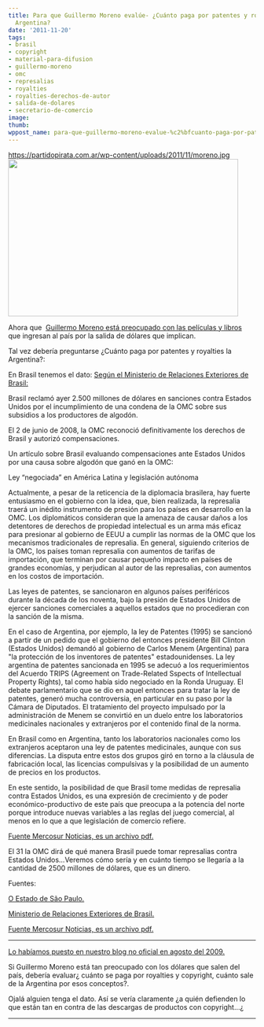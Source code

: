 ```yaml
---
title: Para que Guillermo Moreno evalúe- ¿Cuánto paga por patentes y royalties la
  Argentina?
date: '2011-11-20'
tags:
- brasil
- copyright
- material-para-difusion
- guillermo-moreno
- omc
- represalias
- royalties
- royalties-derechos-de-autor
- salida-de-dolares
- secretario-de-comercio
image: 
thumb: 
wppost_name: para-que-guillermo-moreno-evalue-%c2%bfcuanto-paga-por-patentes-y-royalties-la-argentina
---
```


https://partidopirata.com.ar/wp-content/uploads/2011/11/moreno.jpg<img class="aligncenter" title="Guillermo Moreno - Secretario de Comercio" src="https://partidopirata.com.ar/wp-content/uploads/2011/11/moreno.jpg" alt="" width="468" height="320" />

Ahora que  <a href="https://partidopirata.com.ar/2359/%C2%BFun-llamado-a-la-pirateria-si-se-traba-la-entrada-de-peliculas-extranjeras">Guillermo Moreno está preocupado con las películas y libros</a> que ingresan al país por la salida de dólares que implican.

Tal vez debería preguntarse ¿Cuánto paga por patentes y royalties la Argentina?:

En Brasil tenemos el dato:
<a href="http://www.mre.gov.br/portugues/noticiario/nacional/selecao_detalhe3.asp?ID_RESENHA=552310" target="_blank">Según el Ministerio de Relaciones Exteriores de Brasil:</a>

Brasil reclamó ayer 2.500 millones de dólares en sanciones contra Estados Unidos por el incumplimiento de una condena de la OMC sobre sus subsidios a los productores de algodón.

El 2 de junio de 2008, la OMC reconoció definitivamente los derechos de Brasil y autorizó compensaciones.

Un artículo sobre Brasil evaluando compensaciones ante Estados Unidos por una causa sobre algodón que ganó en la OMC:

Ley “negociada” en América Latina y legislación autónoma

Actualmente, a pesar de la reticencia de la diplomacia brasilera, hay fuerte entusiasmo en el gobierno con la idea, que, bien realizada, la represalia traerá un inédito instrumento de presión para los países en desarrollo en la OMC. Los diplomáticos consideran que la amenaza de causar daños a los detentores de derechos de propiedad intelectual es un arma más eficaz para presionar al gobierno de EEUU a cumplir las normas de la OMC que los mecanismos tradicionales de represalia. En general, siguiendo criterios de la OMC, los países toman represalia con aumentos de tarifas de importación, que terminan por causar pequeño impacto en países de grandes economías, y perjudican al autor de las represalias, con aumentos en los costos de importación.

Las leyes de patentes, se sancionaron en algunos países periféricos durante la década de los noventa, bajo la presión de Estados Unidos de ejercer sanciones comerciales a aquellos estados que no procedieran con la sanción de la misma.

En el caso de Argentina, por ejemplo, la ley de Patentes (1995) se sancionó a partir de un pedido que el gobierno del entonces presidente Bill Clinton (Estados Unidos) demandó al gobierno de Carlos Menem (Argentina) para "la protección de los inventores de patentes" estadounidenses.
La ley argentina de patentes sancionada en 1995 se adecuó a los requerimientos del Acuerdo TRIPS (Agreement on Trade-Related Sspects of Intellectual Property Rights), tal como había sido negociado en la Ronda Uruguay. El debate parlamentario que se dio en aquel entonces para tratar la ley de patentes, generó mucha controversia, en particular en su paso por la Cámara de Diputados. El tratamiento del proyecto impulsado por la administración de Menem se convirtió en un duelo entre los laboratorios medicinales nacionales y extranjeros por el contenido final de la norma.

En Brasil como en Argentina, tanto los laboratorios nacionales como los extranjeros aceptaron una ley de patentes medicinales, aunque con sus diferencias. La disputa entre estos dos grupos giró en torno a la cláusula de fabricación local, las licencias compulsivas y la posibilidad de un aumento de precios en los productos.

En este sentido, la posibilidad de que Brasil tome medidas de represalia contra Estados Unidos, es una expresión de crecimiento y de poder económico-productivo de este país que preocupa a la potencia del norte porque introduce nuevas variables a las reglas del juego comercial, al menos en lo que a que legislación de comercio refiere.
<div><a href="http://www.mercosurnoticias.com/index2.php?option=com_content&amp;do_pdf=1&amp;id=704" target="_blank">Fuente Mercosur Noticias, es un archivo pdf.</a></div>
<div>

El 31 la OMC dirá de qué manera Brasil puede tomar represalias contra Estados Unidos...Veremos cómo sería y en cuánto tiempo se llegaría a la cantidad de 2500 millones de dólares, que es un dinero.

Fuentes:

<a href="http://www.estadao.com.br/estadaodehoje/20090829/not_imp426494,0.php" target="_blank">O Estado de São Paulo.</a>

<a href="http://www.mre.gov.br/portugues/noticiario/nacional/selecao_detalhe3.asp?ID_RESENHA=552310" target="_blank">Ministerio de Relaciones Exteriores de Brasil.</a>

<a href="http://www.mercosurnoticias.com/index2.php?option=com_content&amp;do_pdf=1&amp;id=704" target="_blank">Fuente Mercosur Noticias, es un archivo pdf.</a>

</div>

<hr />

<a href="http://partido-pirata.blogspot.com/2009/08/cuanto-paga-de-patentes-y-derechos-de.html">Lo habíamos puesto en nuestro blog no oficial en agosto del 2009.</a>

Si Guillermo Moreno está tan preocupado con los dólares que salen del país, debería evaluar¿ cuánto se paga por royalties y copyright, cuánto sale de la Argentina por esos conceptos?.

Ojalá alguien tenga el dato. Así se vería claramente ¿a quién defienden lo que están tan en contra de las descargas de productos con copyright...¿

<hr />
